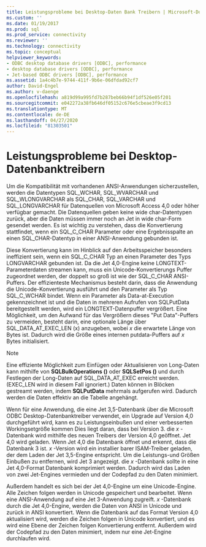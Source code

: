 ```yaml
---
title: Leistungsprobleme bei Desktop-Daten Bank Treibern | Microsoft-Dokumentation
ms.custom: ''
ms.date: 01/19/2017
ms.prod: sql
ms.prod_service: connectivity
ms.reviewer: ''
ms.technology: connectivity
ms.topic: conceptual
helpviewer_keywords:
- ODBC desktop database drivers [ODBC], performance
- desktop database drivers [ODBC], performance
- Jet-based ODBC drivers [ODBC], performance
ms.assetid: 1a4c4b7e-9744-411f-9b6e-06dfdad92cf7
author: David-Engel
ms.author: v-daenge
ms.openlocfilehash: a819d99a995fd7b287beb66b94f1df526e05f201
ms.sourcegitcommit: e042272a38fb646df05152c676e5cbeae3f9cd13
ms.translationtype: MT
ms.contentlocale: de-DE
ms.lasthandoff: 04/27/2020
ms.locfileid: "81303501"
---
```

# <a name="desktop-database-driver-performance-issues"></a>Leistungsprobleme bei Desktop-Datenbanktreibern
Um die Kompatibilität mit vorhandenen ANSI-Anwendungen sicherzustellen, werden die Datentypen SQL_WCHAR, SQL_WVARCHAR und SQL_WLONGVARCHAR als SQL_CHAR, SQL_VARCHAR und SQL_LONGVARCHAR für Datenquellen von Microsoft Access 4,0 oder höher verfügbar gemacht. Die Datenquellen geben keine wide char-Datentypen zurück, aber die Daten müssen immer noch an Jet in wide char-Form gesendet werden. Es ist wichtig zu verstehen, dass die Konvertierung stattfindet, wenn ein SQL_C_CHAR Parameter oder eine Ergebnisspalte an einen SQL_CHAR-Datentyp in einer ANSI-Anwendung gebunden ist.  
  
 Diese Konvertierung kann im Hinblick auf den Arbeitsspeicher besonders ineffizient sein, wenn ein SQL_C_CHAR Typ an einen Parameter des Typs LONGVARCHAR gebunden ist. Da die Jet 4,0-Engine keine LONGTEXT-Parameterdaten streamen kann, muss ein Unicode-Konvertierungs Puffer zugeordnet werden, der doppelt so groß ist wie der SQL_C_CHAR ANSI-Puffers. Der effizienteste Mechanismus besteht darin, dass die Anwendung die Unicode-Konvertierung ausführt und den Parameter als Typ SQL_C_WCHAR bindet. Wenn ein Parameter als Data-at-Execution gekennzeichnet ist und die Daten in mehreren Aufrufen von SQLPutData bereitgestellt werden, wird ein LONGTEXT-Datenpuffer vergrößert. Eine Möglichkeit, um den Aufwand für das Vergrößern dieses "Put Data"-Puffers zu vermeiden, besteht darin, eine optionale Länge über SQL_DATA_AT_EXEC_LEN (x) anzugeben, wobei *x* die erwartete Länge von Bytes ist. Dadurch wird die Größe eines internen putdata-Puffers auf *x* Bytes initialisiert.  
  
> [!NOTE]  
>  Eine effiziente Möglichkeit zum Einfügen oder Aktualisieren von Long-Daten kann mithilfe von **SQLBulkOperations ()** oder **SQLSetPos ()** und durch Festlegen der Long-Daten auf SQL_DATA_AT_EXEC erreicht werden. (EXEC_LEN wird in diesem Fall ignoriert.) Daten können in Blöcken gestreamt werden, indem **SQLPutData** mehrmals aufgerufen wird. Dadurch werden die Daten effektiv an die Tabelle angehängt.  
  
 Wenn für eine Anwendung, die eine Jet 3,5-Datenbank über die Microsoft ODBC Desktop-Datenbanktreiber verwendet, ein Upgrade auf Version 4,0 durchgeführt wird, kann es zu Leistungseinbußen und einer verbesserten Workingsetgröße kommen Dies liegt daran, dass bei Version 3. die *x* -Datenbank wird mithilfe des neuen Treibers der Version 4,0 geöffnet. Jet 4,0 wird geladen. Wenn Jet 4,0 die Datenbank öffnet und erkennt, dass die Datenbank 3 ist. *x* -Version wird ein installier barer ISAM-Treiber geladen, der dem Laden der Jet 3,5-Engine entspricht. Um die Leistungs-und Größen Einbußen zu entfernen, wird Jet 3 angezeigt. die *x* -Datenbank sollte in eine Jet 4,0-Format Datenbank komprimiert werden. Dadurch wird das Laden von zwei Jet-Engines vermieden und der Codepfad zu den Daten minimiert.  
  
 Außerdem handelt es sich bei der Jet 4,0-Engine um eine Unicode-Engine. Alle Zeichen folgen werden in Unicode gespeichert und bearbeitet. Wenn eine ANSI-Anwendung auf eine Jet 3-Anwendung zugreift. *x* -Datenbank durch die Jet 4,0-Engine, werden die Daten von ANSI in Unicode und zurück in ANSI konvertiert. Wenn die Datenbank auf das Format Version 4,0 aktualisiert wird, werden die Zeichen folgen in Unicode konvertiert, und es wird eine Ebene der Zeichen folgen Konvertierung entfernt. Außerdem wird der Codepfad zu den Daten minimiert, indem nur eine Jet-Engine durchlaufen wird.
